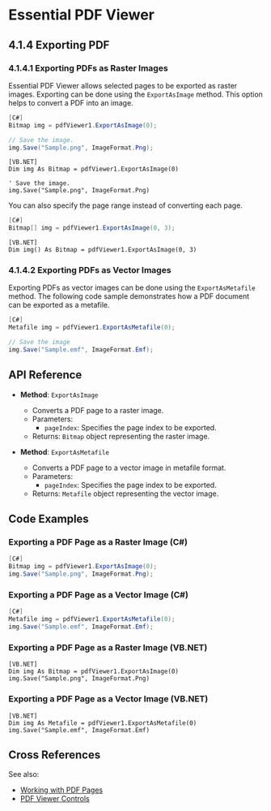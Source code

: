<!--
source: image
domain: syncfusion-sdk
task: pdf-ocr-to-markdown
language: en (keep original; do not translate)
source_filename: page_023.jpeg
document_name: PDF Viewer
page_number: 023
page_id: PDF Viewer#page_023
product: Syncfusion Winforms
version: 11.4.0.26
timestamp: 2025-08-09T07:51:07Z
fidelity: lossless
-->

# Essential PDF Viewer

## 4.1.4 Exporting PDF

### 4.1.4.1 Exporting PDFs as Raster Images

Essential PDF Viewer allows selected pages to be exported as raster images. Exporting can be done using the `ExportAsImage` method. This option helps to convert a PDF into an image.

```csharp
[C#]
Bitmap img = pdfViewer1.ExportAsImage(0);

// Save the image.
img.Save("Sample.png", ImageFormat.Png);
```

```vbnet
[VB.NET]
Dim img As Bitmap = pdfViewer1.ExportAsImage(0)

' Save the image.
img.Save("Sample.png", ImageFormat.Png)
```

You can also specify the page range instead of converting each page.

```csharp
[C#]
Bitmap[] img = pdfViewer1.ExportAsImage(0, 3);
```

```vbnet
[VB.NET]
Dim img() As Bitmap = pdfViewer1.ExportAsImage(0, 3)
```

### 4.1.4.2 Exporting PDFs as Vector Images

Exporting PDFs as vector images can be done using the `ExportAsMetafile` method. The following code sample demonstrates how a PDF document can be exported as a metafile.

```csharp
[C#]
Metafile img = pdfViewer1.ExportAsMetafile(0);

// Save the image
img.Save("Sample.emf", ImageFormat.Emf);
```

## API Reference

- **Method**: `ExportAsImage`
  - Converts a PDF page to a raster image.
  - Parameters:
    - `pageIndex`: Specifies the page index to be exported.
  - Returns: `Bitmap` object representing the raster image.

- **Method**: `ExportAsMetafile`
  - Converts a PDF page to a vector image in metafile format.
  - Parameters:
    - `pageIndex`: Specifies the page index to be exported.
  - Returns: `Metafile` object representing the vector image.

## Code Examples

### Exporting a PDF Page as a Raster Image (C#)

```csharp
[C#]
Bitmap img = pdfViewer1.ExportAsImage(0);
img.Save("Sample.png", ImageFormat.Png);
```

### Exporting a PDF Page as a Vector Image (C#)

```csharp
[C#]
Metafile img = pdfViewer1.ExportAsMetafile(0);
img.Save("Sample.emf", ImageFormat.Emf);
```

### Exporting a PDF Page as a Raster Image (VB.NET)

```vbnet
[VB.NET]
Dim img As Bitmap = pdfViewer1.ExportAsImage(0)
img.Save("Sample.png", ImageFormat.Png)
```

### Exporting a PDF Page as a Vector Image (VB.NET)

```vbnet
[VB.NET]
Dim img As Metafile = pdfViewer1.ExportAsMetafile(0)
img.Save("Sample.emf", ImageFormat.Emf)
```

## Cross References

See also:  
- [Working with PDF Pages](#working-with-pdf-pages)  
- [PDF Viewer Controls](#pdf-viewer-controls)

<!-- tags: [syncfusion, pdfviewer, export, winforms, conversion, raster, vector] keywords: [exportasimage, exportasmetafile, pdf, image, bitmap, metafile, pdfviewer, windowsforms, syncfusionpdfviewer] -->